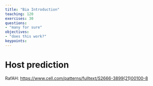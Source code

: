 ```yaml
---
title: "Bia Introduction"
teaching: 120
exercises: 30
questions:
- "many for sure"
objectives:
- "does this work?"
keypoints:
---
```


# Host prediction

RafAH: https://www.cell.com/patterns/fulltext/S2666-3899(21)00100-8
